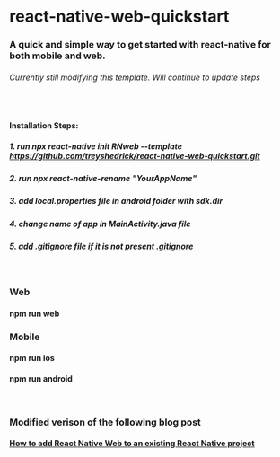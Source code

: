 # react-native-web-quickstart
### A quick and simple way to get started with react-native for both mobile and web.
###### Currently still modifying this template. Will continue to update steps

<br/>

#### Installation Steps:
##### 1. run npx react-native init RNweb --template https://github.com/treyshedrick/react-native-web-quickstart.git
##### 2. run npx react-native-rename "YourAppName"
##### 3. add local.properties file in android folder with sdk.dir
##### 4. change name of app in MainActivity.java file
##### 5. add .gitignore file if it is not present [.gitignore](https://github.com/facebook/react-native/blob/main/template/_gitignore)

<br/>

### Web
#### npm run web

### Mobile
#### npm run ios
#### npm run android

<br/>

### Modified verison of the following blog post
#### [How to add React Native Web to an existing React Native project](https://arry.medium.com/how-to-add-react-native-web-to-an-existing-react-native-project-eb98c952c12f)
